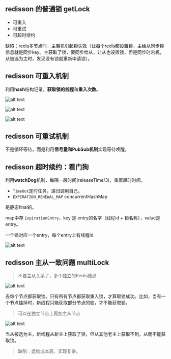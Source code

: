 ## redisson 的普通锁 getLock

- 可重入
- 可重试
- 可超时续约

缺陷：redis多节点时，主宕机引起锁失效（让每个redis都设置锁，主给从同步锁信息就是同步key。主获取了锁，要同步给从，让从也设置锁，但是同步时宕机，从被选为主时，发现没有锁就重新申请锁）。

## redisson 可重入机制

利用**hash**结构记录，**获取锁的线程**和**重入次数**。


![alt text](https://cdn.jsdelivr.net/gh/sword4869/pic1@main/images/202407112156332.png)

![alt text](https://cdn.jsdelivr.net/gh/sword4869/pic1@main/images/202407112156333.png)

![alt text](https://cdn.jsdelivr.net/gh/sword4869/pic1@main/images/202407112156334.png)

## redisson 可重试机制

不是循环等待，而是利用**信号量和PubSub机制**实现等待唤醒。

## redisson 超时续约：看门狗

利用**watchDog**机制，每隔一段时间(releaseTime/3)，重置超时时间。

- `TimeOut`定时任务，递归调用自己。
- `EXPIRATION_RENEWAL_MAP` concurrentHashMap

是静态final的。

map中存 `ExpirationEntry`，key 是 entry的名字（线程id + 锁名称），value是entry。

一个锁对应一个entry，每个entry上有线程id

![alt text](https://cdn.jsdelivr.net/gh/sword4869/pic1@main/images/202407112156335.png)

## redisson 主从一致问题 multiLock


> 不要主从关系了，多个独立的Redis结点

![alt text](https://cdn.jsdelivr.net/gh/sword4869/pic1@main/images/202407112156336.png)

去每个节点都获取锁。只有所有节点都获取重入锁，才算取锁成功。比如，当有一个节点挂掉时，新线程只能获取部分节点的锁，才不能获取锁。

> 可以在独立节点上再加主从节点

![alt text](https://cdn.jsdelivr.net/gh/sword4869/pic1@main/images/202407112156337.png)

当从被选为主，新线程从新主上获取了锁，但从其他老主上获取不到，从而不能获取锁。

> 缺陷：运维成本高、实现复杂。